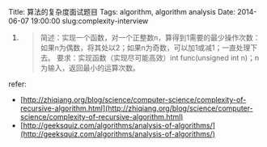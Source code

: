 Title: 算法的复杂度面试题目
Tags: algorithm, algorithm analysis
Date: 2014-06-07 19:00:00
slug:complexity-interview

1.  >简述：实现一个函数，对一个正整数n，算得到1需要的最少操作次数：
如果n为偶数，将其处以2；如果n为奇数，可以加1或减1；一直处理下去。
要求：实现函数（实现尽可能高效）int func(unsigned int n)；n为输入，返回最小的运算次数。


refer:

- [http://zhiqiang.org/blog/science/computer-science/complexity-of-recursive-algorithm.html](http://zhiqiang.org/blog/science/computer-science/complexity-of-recursive-algorithm.html)
- [http://geeksquiz.com/algorithms/analysis-of-algorithms/](http://geeksquiz.com/algorithms/analysis-of-algorithms/)
